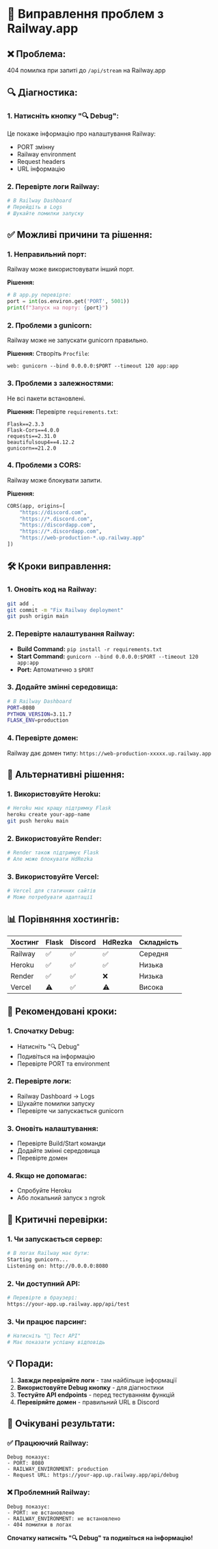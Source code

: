 # 🚂 Виправлення проблем з Railway.app

## ❌ Проблема:
404 помилка при запиті до `/api/stream` на Railway.app

## 🔍 Діагностика:

### 1. **Натисніть кнопку "🔍 Debug":**
Це покаже інформацію про налаштування Railway:
- PORT змінну
- Railway environment
- Request headers
- URL інформацію

### 2. **Перевірте логи Railway:**
```bash
# В Railway Dashboard
# Перейдіть в Logs
# Шукайте помилки запуску
```

## ✅ Можливі причини та рішення:

### 1. **Неправильний порт:**
Railway може використовувати інший порт.

**Рішення:**
```python
# В app.py перевірте:
port = int(os.environ.get('PORT', 5001))
print(f"Запуск на порту: {port}")
```

### 2. **Проблеми з gunicorn:**
Railway може не запускати gunicorn правильно.

**Рішення:**
Створіть `Procfile`:
```
web: gunicorn --bind 0.0.0.0:$PORT --timeout 120 app:app
```

### 3. **Проблеми з залежностями:**
Не всі пакети встановлені.

**Рішення:**
Перевірте `requirements.txt`:
```
Flask==2.3.3
Flask-Cors==4.0.0
requests==2.31.0
beautifulsoup4==4.12.2
gunicorn==21.2.0
```

### 4. **Проблеми з CORS:**
Railway може блокувати запити.

**Рішення:**
```python
CORS(app, origins=[
    "https://discord.com",
    "https://*.discord.com",
    "https://discordapp.com",
    "https://*.discordapp.com",
    "https://web-production-*.up.railway.app"
])
```

## 🛠️ Кроки виправлення:

### 1. **Оновіть код на Railway:**
```bash
git add .
git commit -m "Fix Railway deployment"
git push origin main
```

### 2. **Перевірте налаштування Railway:**
- **Build Command:** `pip install -r requirements.txt`
- **Start Command:** `gunicorn --bind 0.0.0.0:$PORT --timeout 120 app:app`
- **Port:** Автоматично з `$PORT`

### 3. **Додайте змінні середовища:**
```bash
# В Railway Dashboard
PORT=8080
PYTHON_VERSION=3.11.7
FLASK_ENV=production
```

### 4. **Перевірте домен:**
Railway дає домен типу:
`https://web-production-xxxxx.up.railway.app`

## 🔧 Альтернативні рішення:

### 1. **Використовуйте Heroku:**
```bash
# Heroku має кращу підтримку Flask
heroku create your-app-name
git push heroku main
```

### 2. **Використовуйте Render:**
```bash
# Render також підтримує Flask
# Але може блокувати HdRezka
```

### 3. **Використовуйте Vercel:**
```bash
# Vercel для статичних сайтів
# Може потребувати адаптації
```

## 📊 Порівняння хостингів:

| Хостинг | Flask | Discord | HdRezka | Складність |
|---------|-------|---------|---------|------------|
| Railway | ✅ | ✅ | ✅ | Середня |
| Heroku | ✅ | ✅ | ✅ | Низька |
| Render | ✅ | ✅ | ❌ | Низька |
| Vercel | ⚠️ | ✅ | ⚠️ | Висока |

## 🎯 Рекомендовані кроки:

### 1. **Спочатку Debug:**
- Натисніть "🔍 Debug"
- Подивіться на інформацію
- Перевірте PORT та environment

### 2. **Перевірте логи:**
- Railway Dashboard → Logs
- Шукайте помилки запуску
- Перевірте чи запускається gunicorn

### 3. **Оновіть налаштування:**
- Перевірте Build/Start команди
- Додайте змінні середовища
- Перевірте домен

### 4. **Якщо не допомагає:**
- Спробуйте Heroku
- Або локальний запуск з ngrok

## 🚨 Критичні перевірки:

### 1. **Чи запускається сервер:**
```bash
# В логах Railway має бути:
Starting gunicorn...
Listening on: http://0.0.0.0:8080
```

### 2. **Чи доступний API:**
```bash
# Перевірте в браузері:
https://your-app.up.railway.app/api/test
```

### 3. **Чи працює парсинг:**
```bash
# Натисніть "🧪 Тест API"
# Має показати успішну відповідь
```

## 💡 Поради:

1. **Завжди перевіряйте логи** - там найбільше інформації
2. **Використовуйте Debug кнопку** - для діагностики
3. **Тестуйте API endpoints** - перед тестуванням функцій
4. **Перевіряйте домен** - правильний URL в Discord

## 🎯 Очікувані результати:

### ✅ Працюючий Railway:
```
Debug показує:
- PORT: 8080
- RAILWAY_ENVIRONMENT: production
- Request URL: https://your-app.up.railway.app/api/debug
```

### ❌ Проблемний Railway:
```
Debug показує:
- PORT: не встановлено
- RAILWAY_ENVIRONMENT: не встановлено
- 404 помилки в логах
```

**Спочатку натисніть "🔍 Debug" та подивіться на інформацію!**
